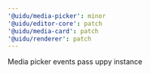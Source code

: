 ```yaml
---
'@uidu/media-picker': minor
'@uidu/editor-core': patch
'@uidu/media-card': patch
'@uidu/renderer': patch
---
```


Media picker events pass uppy instance
